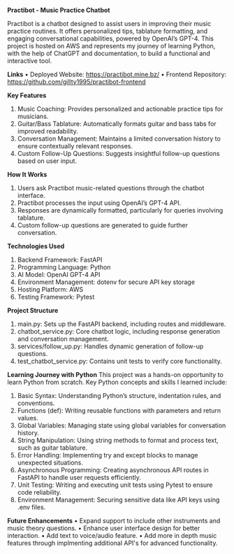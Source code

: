**Practibot - Music Practice Chatbot**

Practibot is a chatbot designed to assist users in improving their music practice routines. It offers personalized tips, tablature formatting, and engaging conversational capabilities, powered by OpenAI’s GPT-4. This project is hosted on AWS and represents my journey of learning Python, with the help of ChatGPT and documentation, to build a functional and interactive tool.

**Links**
• Deployed Website: https://practibot.mine.bz/
• Frontend Repository: https://github.com/gillty1995/practibot-frontend

**Key Features**

1. Music Coaching: Provides personalized and actionable practice tips for musicians.
2. Guitar/Bass Tablature: Automatically formats guitar and bass tabs for improved readability.
3. Conversation Management: Maintains a limited conversation history to ensure contextually relevant responses.
4. Custom Follow-Up Questions: Suggests insightful follow-up questions based on user input.

**How It Works**

1. Users ask Practibot music-related questions through the chatbot interface.
2. Practibot processes the input using OpenAI’s GPT-4 API.
3. Responses are dynamically formatted, particularly for queries involving tablature.
4. Custom follow-up questions are generated to guide further conversation.

**Technologies Used**

1. Backend Framework: FastAPI
2. Programming Language: Python
3. AI Model: OpenAI GPT-4 API
4. Environment Management: dotenv for secure API key storage
5. Hosting Platform: AWS
6. Testing Framework: Pytest

**Project Structure**

1. main.py: Sets up the FastAPI backend, including routes and middleware.
2. chatbot_service.py: Core chatbot logic, including response generation and conversation management.
3. services/follow_up.py: Handles dynamic generation of follow-up questions.
4. test_chatbot_service.py: Contains unit tests to verify core functionality.

**Learning Journey with Python**
This project was a hands-on opportunity to learn Python from scratch. Key Python concepts and skills I learned include:

1. Basic Syntax: Understanding Python’s structure, indentation rules, and conventions.
2. Functions (def): Writing reusable functions with parameters and return values.
3. Global Variables: Managing state using global variables for conversation history.
4. String Manipulation: Using string methods to format and process text, such as guitar tablature.
5. Error Handling: Implementing try and except blocks to manage unexpected situations.
6. Asynchronous Programming: Creating asynchronous API routes in FastAPI to handle user requests efficiently.
7. Unit Testing: Writing and executing unit tests using Pytest to ensure code reliability.
8. Environment Management: Securing sensitive data like API keys using .env files.

**Future Enhancements**
• Expand support to include other instruments and music theory questions.
• Enhance user interface design for better interaction.
• Add text to voice/audio feature.
• Add more in depth music features through implmenting additional API's for advanced functionality.
